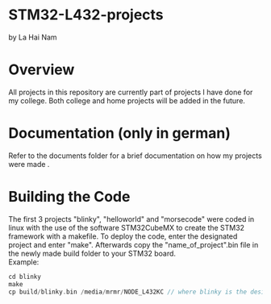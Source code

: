 # STM32-L432-projects
by La Hai Nam
# Overview
All projects in this repository are currently part of projects I have done for my college. Both college and home projects will be added in the future.
# Documentation (only in german)
Refer to the documents folder for a brief documentation on how my projects were made . 
# Building the Code

The first 3 projects "blinky", "helloworld" and "morsecode" were coded in linux with the use of the software STM32CubeMX to create the STM32 framework with a makefile. To deploy the code, enter the designated project and enter "make". Afterwards copy the "name_of_project".bin file in the newly made build folder to your STM32 board.  
Example: 
```c
cd blinky
make
cp build/blinky.bin /media/mrmr/NODE_L432KC // where blinky is the desired project and mrmr is the name of your computer.
```
